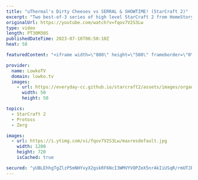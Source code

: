 ```yaml
---
title: "uThermal's Dirty Cheeses vs SERRAL & SHOWTIME! (StarCraft 2)"
excerpt: "Two best-of-3 series of high level StarCraft 2 from HomeStory Cup. In this video uThermal faces off against both ShoWTimE as well as Serral with some very dirty Terran all-ins. Support my work: https://patreon.com/lowkotv Lowko Merch: https://lowko.shop  00:00 uThermal vs ShoWTimE 13:34 uThermal vs Serral"
originalUrl: https://youtube.com/watch?v=fqov7V2S3Lw
type: video
length: PT30M30S
publishedDateTime: 2023-07-16T06:50:10Z
heat: 58

featuredContent: "<iframe width=\"800\" height=\"500\" frameborder=\"0\" src=\"https://www.youtube.com/embed/fqov7V2S3Lw\" allow=\"accelerometer; autoplay; encrypted-media; gyroscope; picture-in-picture\" allowfullscreen></iframe>"

provider:
  name: LowkoTV
  domain: lowko.tv
  images:
    - url: https://everyday-cc.github.io/starcraft2/assets/images/organizations/lowko.tv-50x50.jpg
      width: 50
      height: 50

topics:
  - StarCraft 2
  - Protoss
  - Zerg

images:
  - url: https://i.ytimg.com/vi/fqov7V2S3Lw/maxresdefault.jpg
    width: 1280
    height: 720
    isCached: true

secured: "yUBLEhhgTgZlzP5mNHYxyX2gskRF6NcI3WMVYVOPZeX5nrAkIiUSqR/rmUTJbR0UXq6VEBZIs9sPICLidySRJ2bCog+y0Rq4GTACRr547mRVd5eS8Q4rID2BNtioLWE/VuGZs3cRY7JtIYFh534gIl+zl6RoOGrS0/Pi7loLjKkNpe2a+apr9v6yaUcTiknBg79lGD4OCV+Ut416IWYgW1uilHLfQWoY4bp/USw+PfCi3bJ5Yeb/SqngRqQjWTvBb4gXy2G8MB41ZLqor8HWR3/hJp3lIJhcqqa7TtuASuPhEwvtkKirv3KXckCNEJhpEFsgx1r1O/b7+XfN5H1R2CPWHKD1vgBkJLMzgfzm6LKvLHuOjIcRwLOxg2wCPmVTp0m+coSdXxoYSMZZ9E79mvoLrTlx5WYoehNLsJ35jScJiRH3/INsanyKFl256gTe;SKv3vjFGWdT5BBFuENboIw=="
---
```


